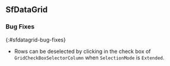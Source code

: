 ## SfDataGrid

### Bug Fixes
{:#sfdatagrid-bug-fixes}

* Rows can be deselected by clicking in the check box of `GridCheckBoxSelectorColumn` when `SelectionMode` is `Extended`.
